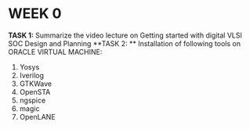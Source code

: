 # WEEK 0

**TASK 1:**
Summarize the video lecture on Getting started with digital VLSI SOC Design and Planning
**TASK 2: **
Installation of following tools on ORACLE VIRTUAL MACHINE:
1. Yosys
2. Iverilog
3. GTKWave
4. OpenSTA
5. ngspice
6. magic
7. OpenLANE
